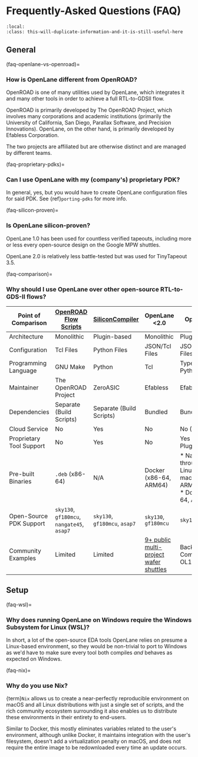 # Frequently-Asked Questions (FAQ)

```{contents}
:local:
:class: this-will-duplicate-information-and-it-is-still-useful-here
```

## General

(faq-openlane-vs-openroad)=

### How is OpenLane different from OpenROAD?

OpenROAD is one of many utilities used by OpenLane, which integrates it and many other
tools in order to achieve a full RTL-to-GDSII flow.

OpenROAD is primarily developed by The OpenROAD Project, which involves many corporations and
academic institutions (primarily the University of California, San Diego, Parallax Software,
and Precision Innovations). OpenLane, on the other hand, is primarily developed by Efabless Corporation.

The two projects are affiliated but are otherwise distinct and are managed by different teams.

(faq-proprietary-pdks)=

### Can I use OpenLane with my (company's) proprietary PDK?

In general, yes, but you would have to create OpenLane configuration files for said PDK.
See {ref}`porting-pdks` for more info.

(faq-silicon-proven)=

### Is OpenLane silicon-proven?

OpenLane 1.0 has been used for countless verified tapeouts, including more or less every
open-source design on the Google MPW shuttles.

OpenLane 2.0 is relatively less battle-tested but was used for TinyTapeout 3.5.

(faq-comparison)=

### Why should I use OpenLane over other open-source RTL-to-GDS-II flows?

| Point of Comparison | [OpenROAD Flow Scripts](https://github.com/The-OpenROAD-Project/OpenROAD-Flow-Scripts) | [SiliconCompiler](https://github.com/siliconcompiler/siliconcompiler) | OpenLane \<2.0 | OpenLane ≥2 |
| - | - | - | - | - |
| Architecture | Monolithic | Plugin-based | Monolithic | Plugin-based |
| Configuration | Tcl Files | Python Files | JSON/Tcl Files | JSON/Tcl/Python Files |
| Programming Language | GNU Make | Python | Tcl | Type-checked Python |
| Maintainer | The OpenROAD Project | ZeroASIC | Efabless | Efabless |
| Dependencies | Separate (Build Scripts) | Separate (Build Scripts) | Bundled | Bundled  |
| Cloud Service | No | Yes | No | No (Planned) |
| Proprietary Tool Support | No | Yes | No | Yes (with Plugins) |
| Pre-built Binaries | `.deb` (x86-64) | N/A | Docker (x86-64, ARM64) | * Natively through [Nix](https://nixos.org): Linux and macOS (x86-64, ARM64) <br /> * Docker (x86-64, ARM64)|
| Open-Source PDK Support | `sky130`, `gf180mcu`, `nangate45`, `asap7`| `sky130`, `gf180mcu`, `asap7` | `sky130`, `gf180mcu` | `sky130`, `gf180mcu` |
| Community Examples | Limited | Limited | [9+ public multi-project wafer shuttles](https://platform.efabless.com/projects/public) | Backwards Compatible with OL1 Examples |

## Setup

(faq-wsl)=

### Why does running OpenLane on Windows require the Windows Subsystem for Linux (WSL)?

In short, a lot of the open-source EDA tools OpenLane relies on presume a Linux-based
environment, so they would be non-trivial to port to Windows as we'd have to make sure
every tool both compiles *and* behaves as expected on Windows.

(faq-nix)=

### Why do you use Nix?

{term}`Nix` allows us to create a near-perfectly reproducible environment on macOS and all
Linux distributions with just a single set of scripts, and the rich community ecosystem
surrounding it also enables us to distribute these environments in their entirety to
end-users.

Similar to Docker, this mostly eliminates variables related to the user's environment,
although unlike Docker, it maintains integration with the user's filesystem, doesn't
add a virtualization penalty on macOS, and does not require the entire image to be
redownloaded every time an update occurs.
